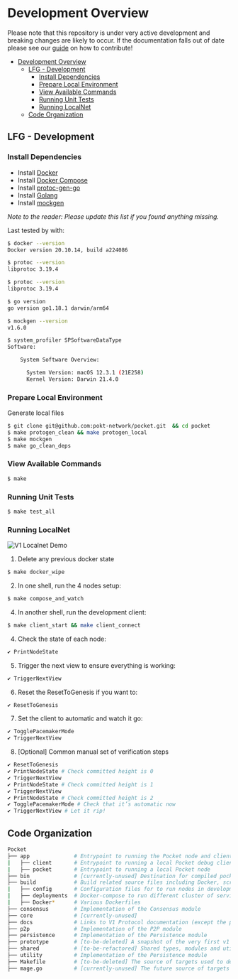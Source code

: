 # Development Overview

Please note that this repository is under very active development and breaking changes are likely to occur. If the documentation falls out of date please see our [guide](./../contributing/CONTRIBUTING.md) on how to contribute!

- [Development Overview](#development-overview)
  - [LFG - Development](#lfg---development)
    - [Install Dependencies](#install-dependencies)
    - [Prepare Local Environment](#prepare-local-environment)
    - [View Available Commands](#view-available-commands)
    - [Running Unit Tests](#running-unit-tests)
    - [Running LocalNet](#running-localnet)
  - [Code Organization](#code-organization)

## LFG - Development

### Install Dependencies

- Install [Docker](https://docs.docker.com/get-docker/)
- Install [Docker Compose](https://docs.docker.com/compose/install/)
- Install [protoc-gen-go](https://pkg.go.dev/google.golang.org/protobuf/cmd/protoc-gen-go)
- Install [Golang](https://go.dev/doc/install)
- Install [mockgen](https://github.com/golang/mock)

_Note to the reader: Please update this list if you found anything missing._

Last tested by with:

```bash
$ docker --version
Docker version 20.10.14, build a224086

$ protoc --version
libprotoc 3.19.4

$ protoc --version
libprotoc 3.19.4

$ go version
go version go1.18.1 darwin/arm64

$ mockgen --version
v1.6.0

$ system_profiler SPSoftwareDataType
Software:

    System Software Overview:

      System Version: macOS 12.3.1 (21E258)
      Kernel Version: Darwin 21.4.0
```

### Prepare Local Environment

Generate local files

```bash
$ git clone git@github.com:pokt-network/pocket.git  && cd pocket
$ make protogen_clean && make protogen_local
$ make mockgen
$ make go_clean_deps
```

### View Available Commands

```bash
$ make
```

### Running Unit Tests

```bash
$ make test_all
```

### Running LocalNet

![V1 Localnet Demo](./v1_localnet.gif)

1. Delete any previous docker state

```bash
$ make docker_wipe
```

2. In one shell, run the 4 nodes setup:

```bash
$ make compose_and_watch
```

4. In another shell, run the development client:

```bash
$ make client_start && make client_connect
```

4. Check the state of each node:

```bash
✔ PrintNodeState
```

5. Trigger the next view to ensure everything is working:

```bash
✔ TriggerNextView
```

6. Reset the ResetToGenesis if you want to:

```bash
✔ ResetToGenesis
```

7. Set the client to automatic and watch it go:

```bash
✔ TogglePacemakerMode
✔ TriggerNextView
```

8. [Optional] Common manual set of verification steps

```bash
✔ ResetToGenesis
✔ PrintNodeState # Check committed height is 0
✔ TriggerNextView
✔ PrintNodeState # Check committed height is 1
✔ TriggerNextView
✔ PrintNodeState # Check committed height is 2
✔ TogglePacemakerMode # Check that it’s automatic now
✔ TriggerNextView # Let it rip!
```

## Code Organization

```bash
Pocket
├── app              # Entrypoint to running the Pocket node and clients
|   ├── client       # Entrypoint to running a local Pocket debug client
|   ├── pocket       # Entrypoint to running a local Pocket node
├── bin              # [currently-unused] Destination for compiled pocket binaries
├── build            # Build related source files including Docker, scripts, etc
|   ├── config       # Configuration files for to run nodes in development
|   ├── deployments  # Docker-compose to run different cluster of services for development
|   ├── Docker*      # Various Dockerfiles
├── consensus        # Implementation of the Consensus module
├── core             # [currently-unused]
├── docs             # Links to V1 Protocol documentation (except the protocol specification)
├── p2p              # Implementation of the P2P module
├── persistence      # Implementation of the Persistence module
├── prototype        # [to-be-deleted] A snapshot of the very first v1 prototype
├── shared           # [to-be-refactored] Shared types, modules and utils
├── utility          # Implementation of the Persistence module
├── Makefile         # [to-be-deleted] The source of targets used to develop, build and test
├── mage.go          # [currently-unused] The future source of targets used to develop, build and test
```
